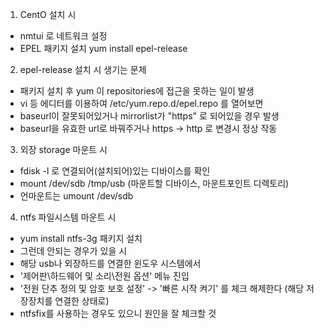 1. CentO 설치 시 
 - nmtui 로 네트워크 설정
 - EPEL 패키지 설치 yum install epel-release

2. epel-release 설치 시 생기는 문제 
 - 패키지 설치 후 yum 이 repositories에 접근을 못하는 일이 발생
 - vi 등 에디터를 이용하여 /etc/yum.repo.d/epel.repo 를 열어보면
 - baseurl이 잘못되어있거나 mirrorlist가 "https" 로 되어있을 경우 발생
 - baseurl을 유효한 url로 바꿔주거나 https -> http 로 변경시 정상 작동

3. 외장 storage 마운트 시 
 - fdisk -l 로 연결되어(설치되어)있는 디바이스를 확인
 - mount /dev/sdb /tmp/usb (마운트할 디바이스, 마운트포인트 디렉토리)
 - 언마운트는 umount /dev/sdb

4. ntfs 파일시스템 마운트 시 
 - yum install ntfs-3g 패키지 설치
 - 그런데 안되는 경우가 있을 시 
 - 해당 usb나 외장하드를 연결한 윈도우 시스템에서 
 - '제어판\하드웨어 및 소리\전원 옵션' 메뉴 진입
 - '전원 단추 정의 및 암호 보호 설정' -> '빠른 시작 켜기' 를 체크 해제한다 (해당 저장장치를 연결한 상태로)
 - ntfsfix를 사용하는 경우도 있으니 원인을 잘 체크할 것
